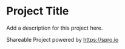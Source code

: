 # Project Title

Add a description for this project here.

Shareable Project powered by <https://spro.io>
